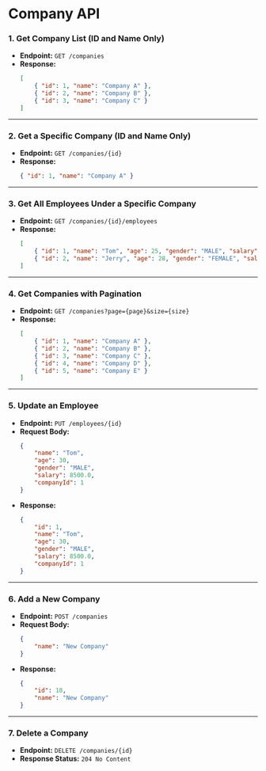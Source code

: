 # Company API

### 1. Get Company List (ID and Name Only)
- **Endpoint:** `GET /companies`
- **Response:**
    ```json
    [
        { "id": 1, "name": "Company A" },
        { "id": 2, "name": "Company B" },
        { "id": 3, "name": "Company C" }
    ]
    ```

---

### 2. Get a Specific Company (ID and Name Only)
- **Endpoint:** `GET /companies/{id}`
- **Response:**
    ```json
    { "id": 1, "name": "Company A" }
    ```

---

### 3. Get All Employees Under a Specific Company
- **Endpoint:** `GET /companies/{id}/employees`
- **Response:**
    ```json
    [
        { "id": 1, "name": "Tom", "age": 25, "gender": "MALE", "salary": 8000.0 },
        { "id": 2, "name": "Jerry", "age": 28, "gender": "FEMALE", "salary": 9000.0 }
    ]
    ```

---

### 4. Get Companies with Pagination
- **Endpoint:** `GET /companies?page={page}&size={size}`
- **Response:**
    ```json
    [
        { "id": 1, "name": "Company A" },
        { "id": 2, "name": "Company B" },
        { "id": 3, "name": "Company C" },
        { "id": 4, "name": "Company D" },
        { "id": 5, "name": "Company E" }
    ]
    ```

---

### 5. Update an Employee
- **Endpoint:** `PUT /employees/{id}`
- **Request Body:**
    ```json
    {
        "name": "Tom",
        "age": 30,
        "gender": "MALE",
        "salary": 8500.0,
        "companyId": 1
    }
    ```
- **Response:**
    ```json
    {
        "id": 1,
        "name": "Tom",
        "age": 30,
        "gender": "MALE",
        "salary": 8500.0,
        "companyId": 1
    }
    ```

---

### 6. Add a New Company
- **Endpoint:** `POST /companies`
- **Request Body:**
    ```json
    {
        "name": "New Company"
    }
    ```
- **Response:**
    ```json
    {
        "id": 10,
        "name": "New Company"
    }
    ```

---

### 7. Delete a Company
- **Endpoint:** `DELETE /companies/{id}`
- **Response Status:** `204 No Content`

